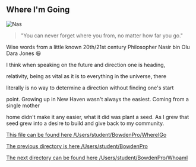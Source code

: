
## Where I'm Going

![Nas](https://encrypted-tbn0.gstatic.com/images?q=tbn:ANd9GcQl0r4d8NkTUKNElDWus4bJ6kztEj6B3Ee3sw&usqp=CAU)
>"You can never forget where you from, no matter how far you go."

Wise words from a little known 20th/21st century Philosopher Nasir bin Olu
Dara Jones :laughing:

I think when speaking on the future and direction one is heading,

relativity, being as vital as it is to everything in the universe, there

literally is no way to determine a direction without finding one's start

point. Growing up in New Haven wasn't always the easiest. Coming from a single mother

home didn't make it any easier, what it did was plant a seed. As I grew that seed grew into a desire to build and give back to my community.


<ins>This file can be found here /Users/student/BowdenPro/WhereIGo</ins>

<ins>The previous directory is here /Users/student/BowdenPro</ins>

<ins>The next directory can be found here /Users/student/BowdenPro/WhoamI</ins>

